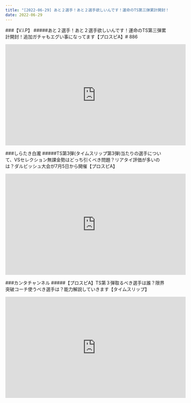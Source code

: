 ```yaml
---
title: "[2022-06-29] あと２選手！あと２選手欲しいんです！運命のTS第三弾累計開封！追加ガチャもエグい事になってます【プロスピA】# 886 他"
date: 2022-06-29
---
```

###【V.I.P】
#####あと２選手！あと２選手欲しいんです！運命のTS第三弾累計開封！追加ガチャもエグい事になってます【プロスピA】# 886
<iframe width="560" height="315" src="https://www.youtube.com/embed/ggGkkaxiXRE" frameborder="0" allow="accelerometer; autoplay; clipboard-write; encrypted-media; gyroscope; picture-in-picture" allowfullscreen></iframe>

###しらたき白瀧
#####TS第3弾(タイムスリップ第3弾)当たりの選手について、VSセレクション無課金勢はどっち引くべき問題？リアタイ評価が多いのは？ダルビッシュ大会が7月5日から開催【プロスピA】
<iframe width="560" height="315" src="https://www.youtube.com/embed/8mxVrin91Ig" frameborder="0" allow="accelerometer; autoplay; clipboard-write; encrypted-media; gyroscope; picture-in-picture" allowfullscreen></iframe>

###カンタチャンネル
#####【プロスピA】TS第３弾取るべき選手は誰？限界突破コーチ使うべき選手は？能力解説していきます【タイムスリップ】
<iframe width="560" height="315" src="https://www.youtube.com/embed/8_alTKEnjCE" frameborder="0" allow="accelerometer; autoplay; clipboard-write; encrypted-media; gyroscope; picture-in-picture" allowfullscreen></iframe>

